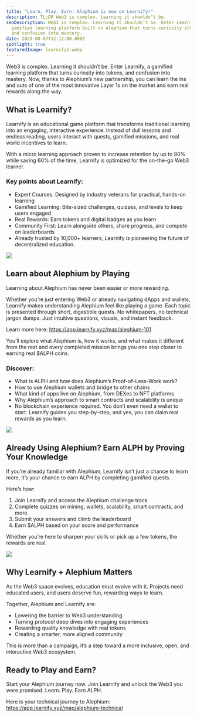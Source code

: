 ```yaml
---
title: "Learn, Play, Earn: Alephium is now on Learnify!"
description: TL;DR Web3 is complex. Learning it shouldn’t be.
seoDescription: Web3 is complex. Learning it shouldn’t be. Enter Learnify, a
  gamified learning platform built on Alephium that turns curiosity into tokens,
  and confusion into mastery.
date: 2025-08-07T12:12:00.000Z
spotlight: true
featuredImage: learnify1.webp
---
```

Web3 is complex. Learning it shouldn’t be. Enter Learnify, a gamified learning platform that turns curiosity into tokens, and confusion into mastery. Now, thanks to Alephium’s new partnership, you can learn the ins and outs of one of the most innovative Layer 1s on the market and earn real rewards along the way.

## What is Learnify?

Learnify is an educational game platform that transforms traditional learning into an engaging, interactive experience. Instead of dull lessons and endless reading, users interact with quests, gamified missions, and real world incentives to learn.

With a micro learning approach proven to increase retention by up to 80% while saving 60% of the time, Learnify is optimized for the on-the-go Web3 learner.

### Key points about Learnify:

* Expert Courses: Designed by industry veterans for practical, hands-on learning
* Gamified Learning: Bite-sized challenges, quizzes, and levels to keep users engaged
* Real Rewards: Earn tokens and digital badges as you learn
* Community First: Learn alongside others, share progress, and compete on leaderboards
* Already trusted by 10,000+ learners, Learnify is pioneering the future of decentralized education.

![](https://miro.medium.com/v2/resize:fit:1400/format:webp/1*EgrwkHvOizqqZkts-EV1xQ.png)

## Learn about Alephium by Playing

Learning about Alephium has never been easier or more rewarding.

Whether you’re just entering Web3 or already navigating dApps and wallets, Learnify makes understanding Alephium feel like playing a game. Each topic is presented through short, digestible quests. No whitepapers, no technical jargon dumps. Just intuitive questions, visuals, and instant feedback.

Learn more here: <https://app.learnify.xyz/map/alephium-101>

You’ll explore what Alephium is, how it works, and what makes it different from the rest and every completed mission brings you one step closer to earning real $ALPH coins.

### **Discover:**

* What is ALPH and how does Alephium’s Proof-of-Less-Work work?
* How to use Alephium wallets and bridge to other chains
* What kind of apps live on Alephium, from DEXes to NFT platforms
* Why Alephium’s approach to smart contracts and scalability is unique
* No blockchain experience required. You don’t even need a wallet to start. Learnify guides you step-by-step, and yes, you can claim real rewards as you learn.

![](https://miro.medium.com/v2/resize:fit:1400/format:webp/1*2D5Gx8dUtqdR6ENQ4XFLDw.jpeg)

## Already Using Alephium? Earn ALPH by Proving Your Knowledge

If you’re already familiar with Alephium, Learnify isn’t just a chance to learn more, it’s your chance to earn ALPH by completing gamified quests.

Here’s how:

1. Join Learnify and access the Alephium challenge track
2. Complete quizzes on mining, wallets, scalability, smart contracts, and more
3. Submit your answers and climb the leaderboard
4. Earn $ALPH based on your score and performance

Whether you’re here to sharpen your skills or pick up a few tokens, the rewards are real.

![](https://miro.medium.com/v2/resize:fit:1400/format:webp/1*jEzw7FgtUTDjS_OzrGhy6w.png)

## Why Learnify + Alephium Matters

As the Web3 space evolves, education must evolve with it. Projects need educated users, and users deserve fun, rewarding ways to learn.

Together, Alephium and Learnify are:

* Lowering the barrier to Web3 understanding
* Turning protocol deep dives into engaging experiences
* Rewarding quality knowledge with real tokens
* Creating a smarter, more aligned community

This is more than a campaign, it’s a step toward a more inclusive, open, and interactive Web3 ecosystem.

## Ready to Play and Earn?

Start your Alephium journey now. Join Learnify and unlock the Web3 you were promised. Learn. Play. Earn ALPH.

Here is your technical journey to Alephium: https://app.learnify.xyz/map/alephium-technical
